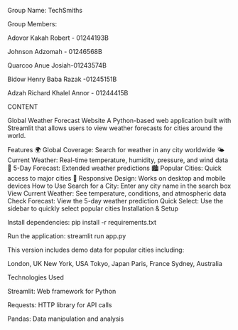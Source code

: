 Group Name: TechSmiths

Group Members: 

Adovor Kakah Robert - 01244193B

Johnson Adzomah - 01246568B

Quarcoo Anue Josiah-01243574B

Bidow Henry Baba Razak -01245151B

Adzah Richard Khalel Annor - 01244415B

CONTENT

Global Weather Forecast Website
A Python-based web application built with Streamlit that allows users to view weather forecasts for cities around the world.

Features
🌍 Global Coverage: Search for weather in any city worldwide
🌤️ Current Weather: Real-time temperature, humidity, pressure, and wind data
📅 5-Day Forecast: Extended weather predictions
🏙️ Popular Cities: Quick access to major cities
📱 Responsive Design: Works on desktop and mobile devices
How to Use
Search for a City: Enter any city name in the search box
View Current Weather: See temperature, conditions, and atmospheric data
Check Forecast: View the 5-day weather prediction
Quick Select: Use the sidebar to quickly select popular cities
Installation & Setup

Install dependencies:
pip install -r requirements.txt

Run the application:
streamlit run app.py

This version includes demo data for popular cities including:

London, UK
New York, USA
Tokyo, Japan
Paris, France
Sydney, Australia

Technologies Used

Streamlit: Web framework for Python

Requests: HTTP library for API calls

Pandas: Data manipulation and analysis







